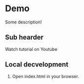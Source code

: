 # Demo

Some description!

## Sub hearder

Watch tutorial on Youtube

## Local decvelopment

1. Open index.html in your browser.
